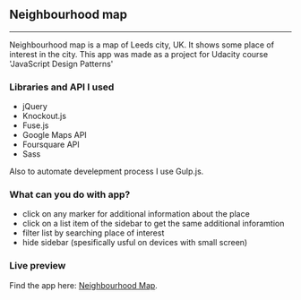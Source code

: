 <h2>Neighbourhood map</h2>
<hr>
<p>Neighbourhood map is a map of Leeds city, UK. It shows some place of interest in the city. This app was made as a project for Udacity course 'JavaScript Design Patterns'</p>
<h3>Libraries and API I used</h3>

<ul>
    <li>jQuery</li>
    <li>Knockout.js</li>
    <li>Fuse.js</li>
    <li>Google Maps API</li>
    <li>Foursquare API</li>
    <li>Sass</li>
</ul>
<p>Also to automate develepment process I use Gulp.js.</p>
<h3>What can you do with app?</h3>
<ul>
    <li>click on any marker for additional information about the place</li>
    <li>click on a list item of the sidebar to get the same additional inforamtion</li>
    <li>filter list by searching place of interest</li>
    <li>hide sidebar (spesifically usful on devices with small screen)</li>
</ul>

<h3>Live preview</h3>
<p>Find the app here: <a href='https://vitalik-kh.github.io/Neighbourhood-map/'>Neighbourhood Map</a>.</p>
